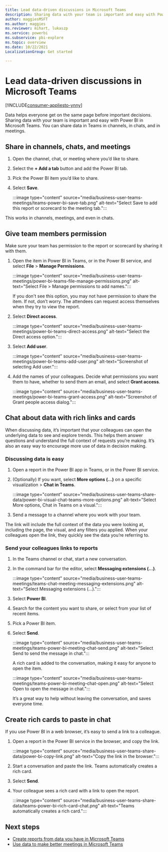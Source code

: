 ```yaml
---
title: Lead data-driven discussions in Microsoft Teams
description: Sharing data with your team is important and easy with Power BI in Teams.
author: maggiesMSFT
ms.author: maggies
ms.reviewer: mihart, lukaszp
ms.service: powerbi
ms.subservice: pbi-explore
ms.topic: overview
ms.date: 10/22/2021
LocalizationGroup: Get started

---
```


# Lead data-driven discussions in Microsoft Teams

[!INCLUDE[consumer-appliesto-ynny](../includes/consumer-appliesto-ynny.md)]

Data helps everyone get on the same page before important decisions. Sharing data with your team is important and easy with Power BI in Microsoft Teams. You can share data in Teams in channels, in chats, and in meetings.

## Share in channels, chats, and meetings

1. Open the channel, chat, or meeting where you’d like to share.
4. Select the **+ Add a tab** button and add the Power BI tab.
3. Pick the Power BI item you’d like to share.
4. Select **Save**.

    :::image type="content" source="media/business-user-teams-meetings/teams-power-bi-save-tab.png" alt-text="Select Save to add this report or scorecard to the meeting tab.":::

This works in channels, meetings, and even in chats.

## Give team members permission

Make sure your team has permission to the report or scorecard by sharing it with them.

1. Open the item in Power BI in Teams, or in the Power BI service, and select **File** > **Manage Permissions**.

    :::image type="content" source="media/business-user-teams-meetings/power-bi-teams-file-manage-permissions.png" alt-text="Select File > Manage permissions to add names.":::

    If you don't see this option, you may not have permission to share the item. If not, don’t worry. The attendees can request access themselves when they try to view the report.

1. Select **Direct access**.

    :::image type="content" source="media/business-user-teams-meetings/power-bi-teams-direct-access.png" alt-text="Select the Direct access option.":::

1. Select **Add user**.

    :::image type="content" source="media/business-user-teams-meetings/power-bi-teams-add-user.png" alt-text="Screenshot of selecting Add user.":::

1. Add the names of your colleagues. Decide what permissions you want them to have, whether to send them an email, and select **Grant access**.

    :::image type="content" source="media/business-user-teams-meetings/power-bi-teams-grant-access.png" alt-text="Screenshot of Grant people access dialog.":::

## Chat about data with rich links and cards

When discussing data, it’s important that your colleagues can open the underlying data to see and explore trends. This helps them answer questions and understand the full context of requests you’re making. It’s also an easy way to encourage more use of data in decision making.

### Discussing data is easy

1. Open a report in the Power BI app in Teams, or in the Power BI service.
2. (Optionally) If you want, select **More options (...)** on a specific visualization > **Chat in Teams**.

    :::image type="content" source="media/business-user-teams-share-data/power-bi-visual-chat-teams-more-options.png" alt-text="Select More options, Chat in Teams on a visual.":::

1. Send a message to a channel where you work with your team.

The link will include the full context of the data you were looking at, including the page, the visual, and any filters you applied. When your colleagues open the link, they quickly see the data you’re referring to.

### Send your colleagues links to reports

1. In the Teams channel or chat, start a new conversation.
2. In the command bar for the editor, select **Messaging extensions (...)**.

    :::image type="content" source="media/business-user-teams-meetings/teams-chat-meeting-messaging-extensions.png" alt-text="Select Messaging extensions (...).":::

4. Select **Power BI**.
5. Search for the content you want to share, or select from your list of recent items.
6. Pick a Power BI item.
7. Select **Send**.

    :::image type="content" source="media/business-user-teams-meetings/teams-power-bi-meeting-chat-send.png" alt-text="Select Send to send the message in chat.":::

    A rich card is added to the conversation, making it easy for anyone to open the item. 

    :::image type="content" source="media/business-user-teams-meetings/teams-power-bi-meeting-chat-open.png" alt-text="Select Open to open the message in chat.":::

    It’s a great way to help without leaving the conversation, and saves everyone time.

## Create rich cards to paste in chat

If you use Power BI in a web browser, it’s easy to send a link to a colleague.

1. Open a report in the Power BI service in the browser, and copy the link.

    :::image type="content" source="media/business-user-teams-share-data/power-bi-copy-link.png" alt-text="Copy the link in the browser.":::

2. Start a conversation and paste the link.
    Teams automatically creates a rich card.
4. Select **Send**.
1. Your colleague sees a rich card with a link to open the report.

    :::image type="content" source="media/business-user-teams-share-data/teams-power-bi-rich-card-chat.png" alt-text="Teams automatically creates a rich card.":::

## Next steps

- [Create reports from data you have in Microsoft Teams](business-user-teams-create-reports.md)
- [Use data to make better meetings in Microsoft Teams](business-user-teams-meetings.md)